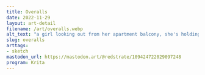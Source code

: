 ```yaml
---
title: Overalls
date: 2022-11-29
layout: art-detail
filename: /art/overalls.webp
alt_text: "a girl looking out from her apartment balcony, she's holding a can of something in her left hand. she has her right hand in her overalls pocket, and listening to music on headphones. there is a visible train and other residential buildings in the background."
slug: overalls
arttags:
- sketch
mastodon_url: https://mastodon.art/@redstrate/109424722029097248
program: Krita
---
```

